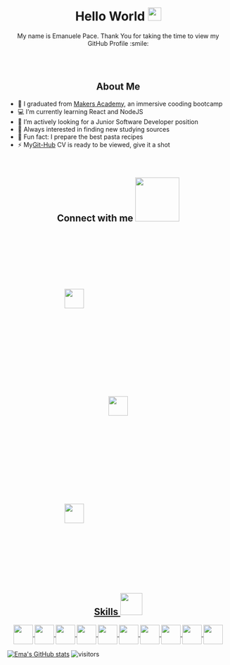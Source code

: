 
<!--
<div align="center">
<img width="100%" height = "250px" src="https://cdn.pixabay.com/photo/2018/01/14/23/12/nature-3082832_1280.jpg" alt="cover" />
</div>
-->

<h1 align='center'> Hello World <img src = "https://raw.githubusercontent.com/MartinHeinz/MartinHeinz/master/wave.gif" width = 30px> </h1>

<p align='center' >My name is Emanuele Pace. Thank You for taking the time to view my GitHub Profile :smile: </p>
<div align='left' size='100px'> 

<br>
<br>
<h2 align='center'> About Me </h2>


- :blue_book: I graduated from [Makers Academy](https://www.makers.tech), an immersive cooding bootcamp
- :computer: I’m currently learning React and NodeJS
- :office: I’m actively looking for a Junior Software Developer position
- 🤔 Always interested in finding new studying sources
- :spaghetti: Fun fact: I prepare the best pasta recipes
- ⚡ My[Git-Hub](https://github.com/Emanuele-20/CV) CV is ready to be viewed, give it a shot


<br/>

<h2 align='center'> Connect with me <img src='https://raw.githubusercontent.com/ShahriarShafin/ShahriarShafin/main/Assets/handshake.gif' width="100px"> </h2>

<p style="padding: 30px"> 
  
<a href ='mailto:emanuele.10@outlook.com'> 
<img style="padding: 100px" width="44px" src="https://upload.wikimedia.org/wikipedia/commons/4/48/Outlook.com_icon.svg"/>  
  
<a style="padding: 100px" href='https://www.linkedin.com/in/https://www.linkedin.com/in/emanuele-pace10/'>
<img style="padding: 100px" width = '44px' src="https://raw.githubusercontent.com/rahulbanerjee26/githubAboutMeGenerator/main/icons/linked-in-alt.svg"/>  
  
<a href='https://www.github.com/https://github.com/Emanuele-20'>
<img style="padding: 100px" width = '44px' src="https://raw.githubusercontent.com/rahulbanerjee26/githubAboutMeGenerator/main/icons/github.svg"/>

</p>


</div>

<h2 align='center'> Skills <img src = "https://media2.giphy.com/media/QssGEmpkyEOhBCb7e1/giphy.gif?cid=ecf05e47a0n3gi1bfqntqmob8g9aid1oyj2wr3ds3mg700bl&rid=giphy.gif" width = 50px> </h2>
<p align = 'center'>
<img width ='44px' align='center' src ='https://raw.githubusercontent.com/rahulbanerjee26/githubAboutMeGenerator/main/icons/html.svg'>
<img width ='44px' align='center' src ='https://raw.githubusercontent.com/rahulbanerjee26/githubAboutMeGenerator/main/icons/css.svg'>
<img width ='44px' align='center' src ='https://raw.githubusercontent.com/rahulbanerjee26/githubAboutMeGenerator/main/icons/javascript.svg'>
<img width ='44px' align='center' src ='https://raw.githubusercontent.com/rahulbanerjee26/githubAboutMeGenerator/main/icons/nodejs.svg'>
<img width ='44px' align='center' src ='https://raw.githubusercontent.com/rahulbanerjee26/githubAboutMeGenerator/main/icons/reactjs.svg'>
<img width ='44px' align='center' src ='https://raw.githubusercontent.com/rahulbanerjee26/githubAboutMeGenerator/main/icons/ruby.svg'>
<img width ='44px' align='center' src ='https://raw.githubusercontent.com/rahulbanerjee26/githubAboutMeGenerator/main/icons/jasmine.svg'>
<img width ='44px' align='center' src ='https://raw.githubusercontent.com/rahulbanerjee26/githubAboutMeGenerator/main/icons/jest.svg'>
<img width ='44px' align='center' src ='https://raw.githubusercontent.com/rahulbanerjee26/githubAboutMeGenerator/main/icons/git.svg'>
<img width ='44px' align='center' src ='https://raw.githubusercontent.com/rahulbanerjee26/githubAboutMeGenerator/main/icons/github.svg'>
<br>
</p>





[![Ema's GitHub stats](https://github-readme-stats.vercel.app/api?username=Emanuele-20)](https://github.com/anuraghazra/github-readme-stats)
![visitors](https://visitor-badge.glitch.me/badge?page_id=https://github.com/Emanuele-20.https://github.com/Emanuele-20)

